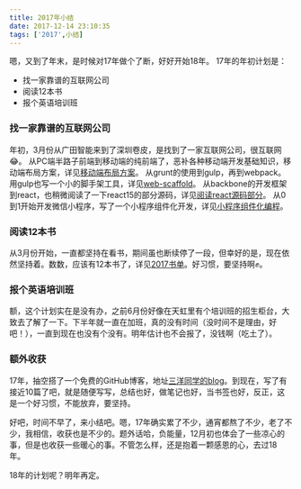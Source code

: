 ```yaml
---
title: 2017年小结
date: 2017-12-14 23:10:35
tags: ['2017',小结]
---
```


嗯，又到了年末，是时候对17年做个了断，好好开始18年。
17年的年初计划是：
*   找一家靠谱的互联网公司
*   阅读12本书
*   报个英语培训班

### 找一家靠谱的互联网公司
年初，3月份从广田智能来到了深圳卷皮，是找到了一家互联网公司，很互联网😂。
从PC端半路子前端到移动端的纯前端了，恶补各种移动端开发基础知识，移动端布局方案，详见[移动端布局方案](https://snayan.github.io/2017/07/31/mobile-layout/)。
从grunt的使用到gulp，再到webpack。用gulp也写一个小的脚手架工具，详见[web-scaffold](https://github.com/snayan/web-scaffold)。
从backbone的开发框架到react，也稍微阅读了一下react15的部分源码，详见[阅读react源码部分](https://snayan.github.io/2017/05/04/react-total-constructor/)。
从0到1开始开发微信小程序，写了一个小程序组件化开发，详见[小程序组件化编程](https://snayan.github.io/2017/09/17/%E5%B0%8F%E7%A8%8B%E5%BA%8F%E7%BB%84%E4%BB%B6%E5%8C%96%E7%BC%96%E7%A8%8B/)。

### 阅读12本书
从3月份开始，一直都坚持在看书，期间虽也断续停了一段，但幸好的是，现在依然坚持着。数数，应该有12本书了，详见[2017书单](https://github.com/snayan/bookLists#2017计划)。好习惯，要坚持啊✊。

### 报个英语培训班
额，这个计划实在是没有办，之前6月份好像在天虹里有个培训班的招生柜台，大致去了解了一下。下半年就一直在加班，真的没有时间（没时间不是理由，好吧！），一直到现在也没有个没有。明年估计也不会报了，没钱啊（吃土了）。

### 额外收获
17年，抽空搭了一个免费的GitHub博客，地址[三洋同学的blog](https://snayan.github.io/)。到现在，写了有接近10篇了吧，就是随便写写，总结也好，做笔记也好，当书签也好，反正，这是一个好习惯，不能放弃，要坚持。



好吧，时间不早了，来小结吧。嗯，17年确实累了不少，通宵都熬了不少，老了不少，我相信，收获也是不少的。题外话哈，负能量，12月初也体会了一些凉心的事，但是也收获一些暖心的事。不管怎么样，还是抱着一颗感恩的心，去过18年。

18年的计划呢？明年再定。